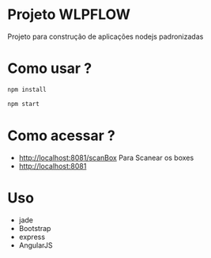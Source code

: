 Projeto WLPFLOW
==========
Projeto para construção de aplicações nodejs padronizadas

Como usar ?
===========

```bash
npm install
```

```bash
npm start
```

Como acessar ?
==============

* [http://localhost:8081/scanBox](http://localhost:8081/scanBox) Para Scanear os boxes
* [http://localhost:8081](http://localhost:8081)

Uso
===

* jade
* Bootstrap
* express
* AngularJS
